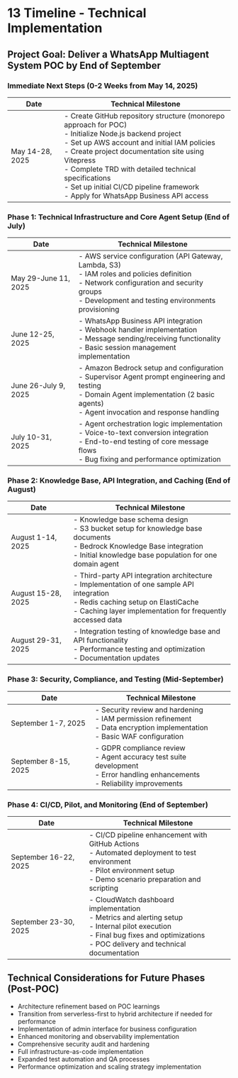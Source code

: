 # 13 Timeline - Technical Implementation

## Project Goal: Deliver a WhatsApp Multiagent System POC by End of September

### Immediate Next Steps (0-2 Weeks from May 14, 2025)

| Date | Technical Milestone |
|------|---------------------|
| May 14-28, 2025 | - Create GitHub repository structure (monorepo approach for POC)<br>- Initialize Node.js backend project<br>- Set up AWS account and initial IAM policies<br>- Create project documentation site using Vitepress<br>- Complete TRD with detailed technical specifications<br>- Set up initial CI/CD pipeline framework<br>- Apply for WhatsApp Business API access |

### Phase 1: Technical Infrastructure and Core Agent Setup (End of July)

| Date | Technical Milestone |
|------|---------------------|
| May 29-June 11, 2025 | - AWS service configuration (API Gateway, Lambda, S3)<br>- IAM roles and policies definition<br>- Network configuration and security groups<br>- Development and testing environments provisioning |
| June 12-25, 2025 | - WhatsApp Business API integration<br>- Webhook handler implementation<br>- Message sending/receiving functionality<br>- Basic session management implementation |
| June 26-July 9, 2025 | - Amazon Bedrock setup and configuration<br>- Supervisor Agent prompt engineering and testing<br>- Domain Agent implementation (2 basic agents)<br>- Agent invocation and response handling |
| July 10-31, 2025 | - Agent orchestration logic implementation<br>- Voice-to-text conversion integration<br>- End-to-end testing of core message flows<br>- Bug fixing and performance optimization |

### Phase 2: Knowledge Base, API Integration, and Caching (End of August)

| Date | Technical Milestone |
|------|---------------------|
| August 1-14, 2025 | - Knowledge base schema design<br>- S3 bucket setup for knowledge base documents<br>- Bedrock Knowledge Base integration<br>- Initial knowledge base population for one domain agent |
| August 15-28, 2025 | - Third-party API integration architecture<br>- Implementation of one sample API integration<br>- Redis caching setup on ElastiCache<br>- Caching layer implementation for frequently accessed data |
| August 29-31, 2025 | - Integration testing of knowledge base and API functionality<br>- Performance testing and optimization<br>- Documentation updates |

### Phase 3: Security, Compliance, and Testing (Mid-September)

| Date | Technical Milestone |
|------|---------------------|
| September 1-7, 2025 | - Security review and hardening<br>- IAM permission refinement<br>- Data encryption implementation<br>- Basic WAF configuration |
| September 8-15, 2025 | - GDPR compliance review<br>- Agent accuracy test suite development<br>- Error handling enhancements<br>- Reliability improvements |

### Phase 4: CI/CD, Pilot, and Monitoring (End of September)

| Date | Technical Milestone |
|------|---------------------|
| September 16-22, 2025 | - CI/CD pipeline enhancement with GitHub Actions<br>- Automated deployment to test environment<br>- Pilot environment setup<br>- Demo scenario preparation and scripting |
| September 23-30, 2025 | - CloudWatch dashboard implementation<br>- Metrics and alerting setup<br>- Internal pilot execution<br>- Final bug fixes and optimizations<br>- POC delivery and technical documentation |

## Technical Considerations for Future Phases (Post-POC)

* Architecture refinement based on POC learnings
* Transition from serverless-first to hybrid architecture if needed for performance
* Implementation of admin interface for business configuration
* Enhanced monitoring and observability implementation
* Comprehensive security audit and hardening
* Full infrastructure-as-code implementation
* Expanded test automation and QA processes
* Performance optimization and scaling strategy implementation
